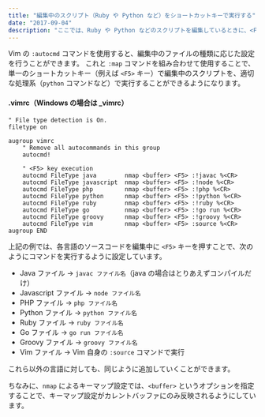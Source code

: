 ```yaml
---
title: "編集中のスクリプト（Ruby や Python など）をショートカットキーで実行する"
date: "2017-09-04"
description: "ここでは、Ruby や Python などのスクリプトを編集しているときに、<F5> キー一発で実行できるようにする方法を説明します。"
---
```


Vim の `:autocmd` コマンドを使用すると、編集中のファイルの種類に応じた設定を行うことができます。
これと `:map` コマンドを組み合わせて使用することで、単一のショートカットキー（例えば `<F5>` キー）で編集中のスクリプトを、適切な処理系（`python` コマンドなど）で実行することができるようになります。

#### .vimrc（Windows の場合は _vimrc）

~~~
" File type detection is On.
filetype on

augroup vimrc
    " Remove all autocommands in this group
    autocmd!

    " <F5> key execution
    autocmd FileType java        nmap <buffer> <F5> :!javac %<CR>
    autocmd FileType javascript  nmap <buffer> <F5> :!node %<CR>
    autocmd FileType php         nmap <buffer> <F5> :!php %<CR>
    autocmd FileType python      nmap <buffer> <F5> :!python %<CR>
    autocmd FileType ruby        nmap <buffer> <F5> :!ruby %<CR>
    autocmd FileType go          nmap <buffer> <F5> :!go run %<CR>
    autocmd FileType groovy      nmap <buffer> <F5> :!groovy %<CR>
    autocmd FileType vim         nmap <buffer> <F5> :source %<CR>
augroup END
~~~

上記の例では、各言語のソースコードを編集中に `<F5>` キーを押すことで、次のようにコマンドを実行するように設定しています。

* Java ファイル → `javac ファイル名`（java の場合はとりあえずコンパイルだけ）
* Javascript ファイル → `node ファイル名`
* PHP ファイル → `php ファイル名`
* Python ファイル → `python ファイル名`
* Ruby ファイル → `ruby ファイル名`
* Go ファイル → `go run ファイル名`
* Groovy ファイル → `groovy ファイル名`
* Vim ファイル → Vim 自身の `:source` コマンドで実行

これら以外の言語に対しても、同じように追加していくことができます。

ちなみに、`nmap` によるキーマップ設定では、`<buffer>` というオプションを指定することで、キーマップ設定がカレントバッファにのみ反映されるようにしています。

